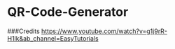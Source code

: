 # QR-Code-Generator

###Credits
https://www.youtube.com/watch?v=g1j9rR-H1lk&ab_channel=EasyTutorials
